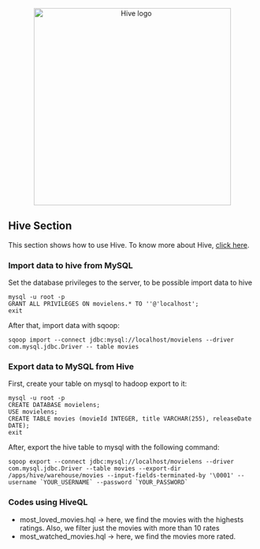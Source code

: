 <div align='center'>
    <img src='https://upload.wikimedia.org/wikipedia/commons/thumb/b/bb/Apache_Hive_logo.svg/1024px-Apache_Hive_logo.svg.png' alt='Hive logo' width='400px'></img>
</div>

<h2>Hive Section</h2>

<p>This section shows how to use Hive. To know more about Hive, <a href='https://hive.apache.org/'>click here</a>.</p>

<h3>Import data to hive from MySQL</h3>

<p>Set the database privileges to the server, to be possible import data to hive</p>
<code>mysql -u root -p</code><br/>
<code>GRANT ALL PRIVILEGES ON movielens.* TO ''@'localhost';</code><br/>
<code>exit</code><br/>

<p>After that, import data with sqoop:</p>
<code>sqoop import --connect jdbc:mysql://localhost/movielens --driver com.mysql.jdbc.Driver -- table movies</code><br/>


<h3>Export data to MySQL from Hive</h3>

<p>First, create your table on mysql to hadoop export to it:</p>
<code>mysql -u root -p</code><br/>
<code>CREATE DATABASE movielens;</code><br/>
<code>USE movielens;</code><br/>
<code>CREATE TABLE movies (movieId INTEGER, title VARCHAR(255), releaseDate DATE);</code><br/>
<code>exit</code><br/>

<p>After, export the hive table to mysql with the following command:</p>
<code>sqoop export --connect jdbc:mysql://localhost/movielens --driver com.mysql.jdbc.Driver --table movies --export-dir /apps/hive/warehouse/movies --input-fields-terminated-by '\0001' --username `YOUR_USERNAME` --password `YOUR_PASSWORD`</code><br/>

<h3>Codes using HiveQL</h3>
<ul>
<li>most_loved_movies.hql -> here, we find the movies with the highests ratings. Also, we filter just the movies with more than 10 rates</li>
<li>most_watched_movies.hql -> here, we find the movies more rated.</li>
</ul>

